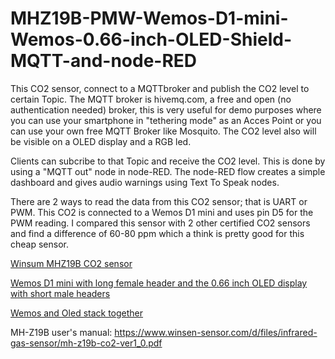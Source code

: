 # MHZ19B-PMW-Wemos-D1-mini-Wemos-0.66-inch-OLED-Shield-MQTT-and-node-RED
This CO2 sensor, connect to a MQTTbroker and publish the CO2 level to certain Topic. The MQTT broker is hivemq.com, a free and open (no authentication needed) broker, this is very useful for demo purposes where you can use your smartphone in "tethering mode" as an Acces Point or you can use your own free MQTT Broker like Mosquito. The CO2 level also will be visible on a OLED display and a RGB led.

Clients can subcribe to that Topic and receive the CO2 level. This is done by using a "MQTT out" node in node-RED.
The node-RED flow creates a simple dashboard and gives audio warnings using Text To Speak nodes.

There are 2 ways to read the data from this CO2 sensor; that is UART or PWM. This CO2 is connected to a Wemos D1 mini and uses pin D5 for the PWM reading.
I compared this sensor with 2 other certified CO2 sensors and find a difference of 60-80 ppm which a think is pretty good for this cheap sensor.




[Winsum MHZ19B CO2 sensor](https://github.com/DIY3D/MHZ19B-PMW-Wemos-D1-mini-Wemos-0.66-inch-OLED-Shield-MQTT-and-node-RED/blob/master/Images/MHZ19B.jpg)

[Wemos D1 mini with long female header and the  0.66 inch OLED display with short male headers ](/blob/master/Images/WemosOled.jpg)


[Wemos and Oled stack together](/blob/master/Images/WemosOledStack.jpg)


MH-Z19B user's manual:
https://www.winsen-sensor.com/d/files/infrared-gas-sensor/mh-z19b-co2-ver1_0.pdf

